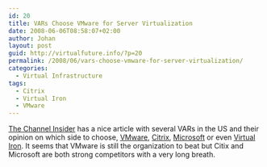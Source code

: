 ```yaml
---
id: 20
title: VARs Choose VMware for Server Virtualization
date: 2008-06-06T08:58:07+02:00
author: Johan
layout: post
guid: http://virtualfuture.info/?p=20
permalink: /2008/06/vars-choose-vmware-for-server-virtualization/
categories:
  - Virtual Infrastructure
tags:
  - Citrix
  - Virtual Iron
  - VMware
---
```

<span class="contentpagetitle"><a href="http://www.channelinsider.com/c/a/Solution-Builder/VARs-Choose-VMware-for-Server-Virtualization" target="_blank">The Channel Insider</a> has a nice article with several VARs in the US and their opinion on which side to choose, <a title="VMware" href="http://www.vmware.com" target="_blank">VMware</a>, <a title="Citrix" href="http://www.citrix.com" target="_blank">Citrix</a>, <a title="Microsoft" href="http://www.microsoft.com" target="_blank">Microsoft</a> or even <a title="Virtual Iron" href="http://www.virtualiron.com/" target="_blank">Virtual Iron</a>. It seems that VMware is still the organization to beat but Citix and Microsoft are both strong competitors with a very long breath.</span>